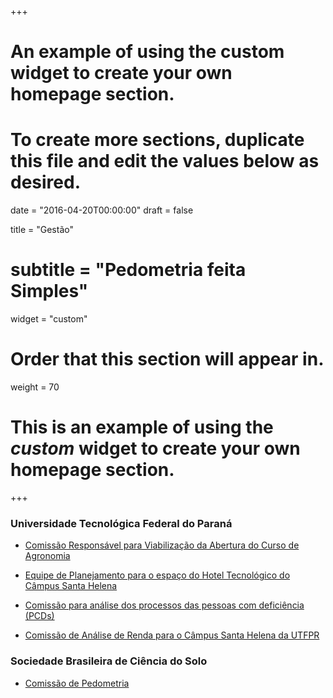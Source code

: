 +++
# An example of using the custom widget to create your own homepage section.
# To create more sections, duplicate this file and edit the values below as desired.

date = "2016-04-20T00:00:00"
draft = false

title = "Gestão"
# subtitle = "Pedometria feita Simples"
widget = "custom"

# Order that this section will appear in.
weight = 70

# This is an example of using the *custom* widget to create your own homepage section.

+++

### Universidade Tecnológica Federal do Paraná

- [Comissão Responsável para Viabilização da Abertura do Curso de Agronomia][Pilatti2018]

[Pilatti2018]: https://www.dropbox.com/s/cs5w9m95fquskx2/Pilatti2018.pdf?dl=0

- [Equipe de Planejamento para o espaço do Hotel Tecnológico do Câmpus Santa Helena][Mucelin2018b]

[Mucelin2018b]: https://www.dropbox.com/s/7x4wu8i1yz1h576/Mucelin2018b.pdf?dl=0

- [Comissão para análise dos processos das pessoas com deficiência (PCDs)][Mucelin2018a]

[Mucelin2018a]: https://www.dropbox.com/s/lvo4hx8pggtrvzx/Mucelin2018a.pdf?dl=0

- [Comissão de Análise de Renda para o Câmpus Santa Helena da UTFPR][Mucelin2018]

[Mucelin2018]: https://www.dropbox.com/s/3zl5wtj4fzlbb67/Mucelin2018.pdf?dl=0

### Sociedade Brasileira de Ciência do Solo

- [Comissão de Pedometria][pedometria]

[pedometria]: https://www.sbcs.org.br/comissoes-especializadas/divisao-1-solo-no-espaco-e-no-tempo/

<!--
Comentário
-->
